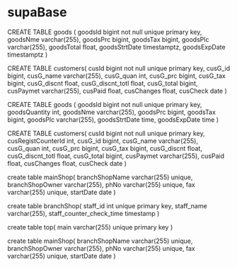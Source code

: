 # supaBase

CREATE TABLE goods (
  goodsId bigint not null unique primary key,
  goodsNme varchar(255),
  goodsPrc bigint,
  goodsTax bigint,
  goodsPlc varchar(255),
  goodsTotal float,
  goodsStrtDate timestamptz,
  goodsExpDate timestamptz
)





CREATE TABLE customers(
  cusId bigint not null unique primary key,
  cusG_id bigint,
  cusG_name varchar(255),
  cusG_quan int,
  cusG_prc bigint,
  cusG_tax bigint,
  cusG_discnt float,
  cusG_discnt_totl float,
  cusG_total bigint,
  cusPaymet varchar(255),
  cusPaid float,
  cusChanges float,
  cusCheck date
)

CREATE TABLE goods (
  goodsId bigint not null unique primary key,
  goodsQuantity int,
  goodsNme varchar(255),
  goodsPrc bigint,
  goodsTax bigint,
  goodsPlc varchar(255),
  goodsStrtDate time,
  goodsExpDate time
)



CREATE TABLE customers(
  cusId bigint not null unique primary key,
  cusRegistCounterId int,
  cusG_id bigint,
  cusG_name varchar(255),
  cusG_quan int,
  cusG_prc bigint,
  cusG_tax bigint,
  cusG_discnt float,
  cusG_discnt_totl float,
  cusG_total bigint,
  cusPaymet varchar(255),
  cusPaid float,
  cusChanges float,
  cusCheck date
)



create table mainShop(
  branchShopName varchar(255) unique,
  branchShopOwner varchar(255),
  phNo varchar(255) unique,
  fax varchar(255) unique,
  startDate date
)

create table branchShop(
  staff_id int unique primary key,
  staff_name varchar(255),
  staff_counter_check_time timestamp
)

create table top(
  main varchar(255) unique primary key
)

create table mainShop(
  branchShopName varchar(255) unique,
  branchShopOwner varchar(255),
  phNo varchar(255) unique,
  fax varchar(255) unique,
  startDate date
)

